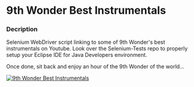 # 9th Wonder Best Instrumentals

### Decription
Selenium WebDriver script linking to some of 9th Wonder's best instrumentals on Youtube. Look over the Selenium-Tests repo to properly setup your Eclipse IDE for Java Developers environment.

Once done, sit back and enjoy an hour of the 9th Wonder of the world...

[![9th Wonder Best Instrumentals](https://img.youtube.com/vi/OTd_D7QC8jM&t=2245s/9th.png)](https://www.youtube.com/watch?v=OTd_D7QC8jM&t=2245s "9th Wonder Best Instrumentals")
